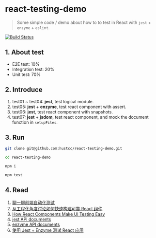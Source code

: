 # react-testing-demo

> Some simple code / demo about how to to test in React with `jest` + `enzyme` + `eslint`.

[![Build Status](https://travis-ci.org/hustcc/react-testing-demo.svg?branch=master)](https://travis-ci.org/hustcc/react-testing-demo)


## 1. About test

 - E2E test: 10%
 - Integration test: 20%
 - Unit test: 70%

## 2. Introduce

1. test01 ~ test04: **jest**, test logical module.
2. test05: **jest** + **enzyme**, test react component with assert.
3. test06: **jest**, test react component with snapshots.
4. test07: **jest** + **jsdom**, test react component, and mock the document function in `setupFiles`.


## 3. Run

```sh
git clone git@github.com:hustcc/react-testing-demo.git

cd react-testing-demo

npm i 

npm test
```


## 4. Read

1. [聊一聊前端自动化测试](https://github.com/tmallfe/tmallfe.github.io/issues/37)
2. [从工程化角度讨论如何快速构建可靠 React 组件](https://github.com/lcxfs1991/blog/issues/18?hmsr=toutiao.io&utm_medium=toutiao.io&utm_source=toutiao.io)
3. [How React Components Make UI Testing Easy](https://www.toptal.com/react/how-react-components-make-ui-testing-easy)
4. [jest API documents](http://facebook.github.io/jest/docs/api.html)
5. [enzyme API documents](https://github.com/airbnb/enzyme/blob/master/docs/api)
6. [使用 Jest + Enzyme 测试 React 应用](https://www.atatech.org/articles/74344)